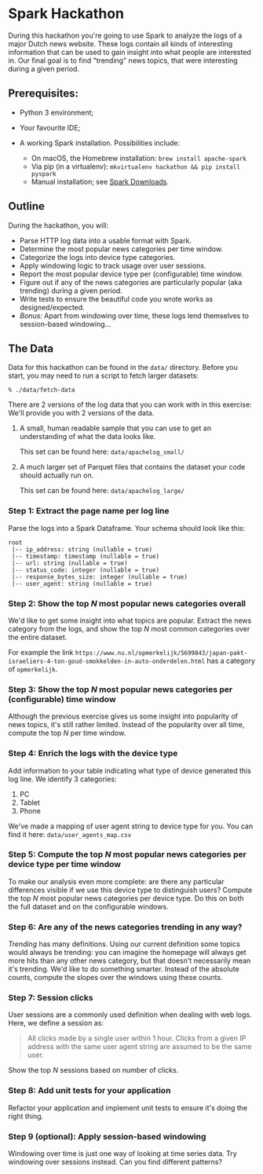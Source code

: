 # Spark Hackathon

During this hackathon you're going to use Spark to analyze the logs of a major Dutch news website. These logs contain all 
kinds of interesting information that can be used to gain insight into what people are interested in. Our final goal is to find "trending" 
news topics, that were interesting during a given period.

## Prerequisites:

 - Python 3 environment;
 - Your favourite IDE;
 - A working Spark installation. Possibilities include:

    - On macOS, the Homebrew installation: `brew install apache-spark`
    - Via pip (in a virtualenv): `mkvirtualenv hackathon && pip install pyspark`
    - Manual installation; see [Spark Downloads][1].

[1]: https://spark.apache.org/downloads.html

## Outline

During the hackathon, you will:

 - Parse HTTP log data into a usable format with Spark.
 - Determine the most popular news categories per time window.
 - Categorize the logs into device type categories.
 - Apply windowing logic to track usage over user sessions.
 - Report the most popular device type per (configurable) time window.
 - Figure out if any of the news categories are particularly popular (aka trending) during a given period.
 - Write tests to ensure the beautiful code you wrote works as designed/expected.
 - _Bonus:_ Apart from windowing over time, these logs lend themselves to session-based windowing…

## The Data

Data for this hackathon can be found in the `data/` directory. Before you start, you may need to run a script to fetch larger datasets:

    % ./data/fetch-data

There are 2 versions of the log data that you can work with in this exercise:
We'll provide you with 2 versions of the data.

1. A small, human readable sample that you can use to get an understanding of what the data looks like.

   This set can be found here: `data/apachelog_small/`

2. A much larger set of Parquet files that contains the dataset your code should actually run on.

   This set can be found here: `data/apachelog_large/`

### Step 1: Extract the page name per log line

Parse the logs into a Spark Dataframe. Your schema should look like this:
```
root
 |-- ip_address: string (nullable = true)
 |-- timestamp: timestamp (nullable = true)
 |-- url: string (nullable = true)
 |-- status_code: integer (nullable = true)
 |-- response_bytes_size: integer (nullable = true)
 |-- user_agent: string (nullable = true)
```

### Step 2: Show the top _N_ most popular news categories overall

We'd like to get some insight into what topics are popular. Extract the news category from the logs, and show the top _N_ most common categories over the entire dataset.

For example the link `https://www.nu.nl/opmerkelijk/5699843/japan-pakt-israeliers-4-ton-goud-smokkelden-in-auto-onderdelen.html` has a category of `opmerkelijk`.

### Step 3: Show the top _N_ most popular news categories per (configurable) time window

Although the previous exercise gives us some insight into popularity of news topics, it's still rather limited. Instead of the popularity over all time, compute the top _N_ per time window.

### Step 4: Enrich the logs with the device type

Add information to your table indicating what type of device generated this log line. We identify 3 categories:

1. PC
2. Tablet
3. Phone

We've made a mapping of user agent string to device type for you. You can find it here: `data/user_agents_map.csv`

### Step 5: Compute the top _N_ most popular news categories per device type per time window

To make our analysis even more complete: are there any particular differences visible if we use this device type to distinguish users? Compute the top _N_ most popular news categories per device type. Do this on both the full dataset and on the configurable windows.

### Step 6: Are any of the news categories trending in any way? 

_Trending_ has many definitions. Using our current definition some topics would always be trending: you can imagine the homepage will always get more hits than any other news category, but that doesn't necessarily mean it's trending. We'd like to do something smarter. Instead of the absolute counts, compute the slopes over the windows using these counts.

### Step 7: Session clicks

User sessions are a commonly used definition when dealing with web logs. Here, we define a session as:

> All clicks made by a single user within 1 hour. Clicks from a given IP address with the same user agent string are assumed to be the same user.

Show the top _N_ sessions based on number of clicks.

### Step 8: Add unit tests for your application

Refactor your application and implement unit tests to ensure it's doing the right thing.

### Step 9 (optional): Apply session-based windowing

Windowing over time is just one way of looking at time series data. Try windowing over sessions instead. Can you find different patterns?

